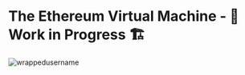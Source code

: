 # The Ethereum Virtual Machine - 🚧 Work in Progress 🏗

<p align="left"> <img src="https://komarev.com/ghpvc/?username=TheEthereumVirtualMachine&label=Repository%20views&color=0e75b6&style=flat" alt="wrappedusername" /> </p>
